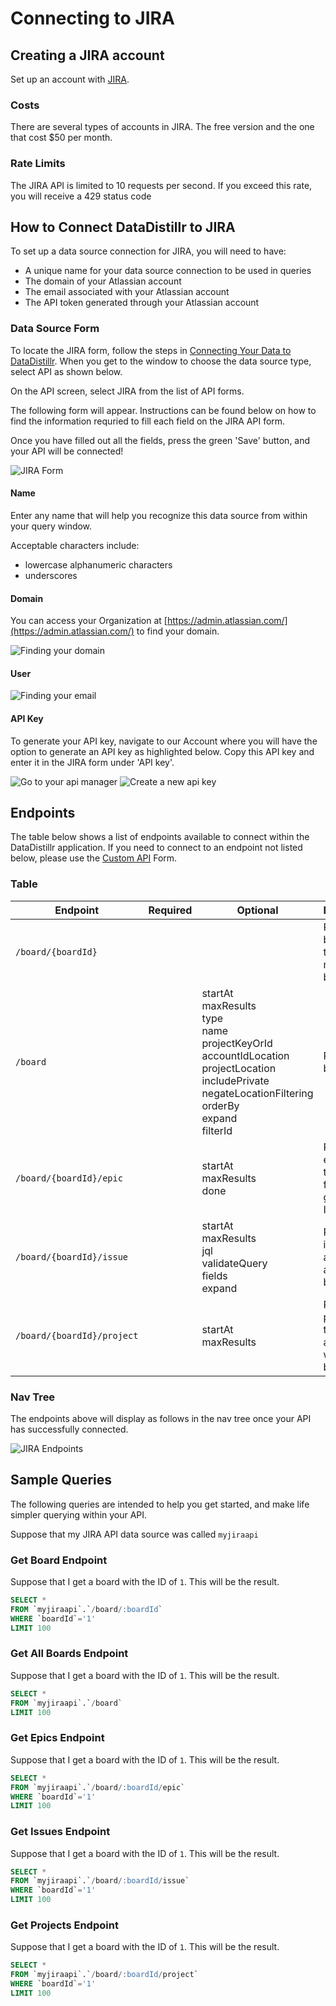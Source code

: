 # Connecting to JIRA

## Creating a JIRA account
Set up an account with [JIRA](https://www.atlassian.com/software/opsgenie/try).

### Costs
There are several types of accounts in JIRA. The free version and the one that cost $50 per month.

### Rate Limits
The JIRA API is limited to 10 requests per second. If you exceed this rate, you will receive a 429 status code 

## How to Connect DataDistillr to JIRA
To set up a data source connection for JIRA, you will need to have:

- A unique name for your data source connection to be used in queries
- The domain of your Atlassian account
- The email associated with your Atlassian account
- The API token generated through your Atlassian account

### Data Source Form
To locate the JIRA form, follow the steps in [Connecting Your Data to DataDistillr](../../). When you get to the window to choose the data source type, select API as shown below.

On the API screen, select JIRA from the list of API forms.

The following form will appear. Instructions can be found below on how to find the information requried to fill each field on the JIRA API form.

Once you have filled out all the fields, press the green 'Save' button, and your API will be connected!

![JIRA Form][image-1]

#### Name
Enter any name that will help you recognize this data source from within your query window.

Acceptable characters include:
- lowercase alphanumeric characters
- underscores

#### Domain
You can access your Organization at [https://admin.atlassian.com/](https://admin.atlassian.com/) to find your domain.

![Finding your domain][image-3]


#### User

![Finding your email][image-4]

#### API Key
To generate your API key, navigate to our Account where you will have the option to generate an API key as highlighted below. Copy this API key and enter it in the JIRA form under 'API key'.

![Go to your api manager][image-5]
![Create a new api key][image-6]


## Endpoints
The table below shows a list of endpoints available to connect within the DataDistillr application. If you need to connect to an endpoint not listed below, please use the [Custom API](custom-apis.md) Form.

### Table

| Endpoint                   | Required | Optional                                                                                                                                                                      | Description                                               |
|----------------------------|----------|-------------------------------------------------------------------------------------------------------------------------------------------------------------------------------|-----------------------------------------------------------|
| `/board/{boardId}`         |          |                                                                                                                                                                               | Returns the board with the matching board ID.             |
| `/board`                   |          | startAt<br>maxResults<br>type<br>name<br>projectKeyOrId<br>accountIdLocation<br>projectLocation<br>includePrivate<br>negateLocationFiltering<br>orderBy<br>expand<br>filterId | Returns all boards.                                       |
| `/board/{boardId}/epic`    |          | startAt<br>maxResults<br>done                                                                                                                                                 | Returns all epics from the board, for the given board ID. |
| `/board/{boardId}/issue`   |          | startAt<br>maxResults<br>jql<br>validateQuery<br>fields<br>expand                                                                                                             | Returns all issues from a board, for a given board ID.    |
| `/board/{boardId}/project` |          | startAt<br>maxResults                                                                                                                                                         | Returns all projects that are associated with the board.  |



### Nav Tree
The endpoints above will display as follows in the nav tree once your API has successfully connected.

![JIRA Endpoints][image-2]

## Sample Queries
The following queries are intended to help you get started, and make life simpler querying within your API.


Suppose that my JIRA API data source was called `myjiraapi`

### Get Board Endpoint
Suppose that I get a board with the ID of `1`. This will be the result.

```sql
SELECT *
FROM `myjiraapi`.`/board/:boardId`
WHERE `boardId`='1'
LIMIT 100
```

### Get All Boards Endpoint
Suppose that I get a board with the ID of `1`. This will be the result.

```sql
SELECT *
FROM `myjiraapi`.`/board`
LIMIT 100
```

### Get Epics Endpoint
Suppose that I get a board with the ID of `1`. This will be the result.

```sql
SELECT *
FROM `myjiraapi`.`/board/:boardId/epic`
WHERE `boardId`='1'
LIMIT 100
```

### Get Issues Endpoint
Suppose that I get a board with the ID of `1`. This will be the result.

```sql
SELECT *
FROM `myjiraapi`.`/board/:boardId/issue`
WHERE `boardId`='1'
LIMIT 100
```

### Get Projects Endpoint
Suppose that I get a board with the ID of `1`. This will be the result.

```sql
SELECT *
FROM `myjiraapi`.`/board/:boardId/project`
WHERE `boardId`='1'
LIMIT 100
```


[image-6]: ../../img/api/jira/jira-create-new-api-token.png
[image-5]: ../../img/api/jira/jira-manage-api-tokens.png
[image-4]: ../../img/api/jira/jira-find-email.png
[image-3]: ../../img/api/jira/jira-atlassian-organization.png
[image-1]: ../../img/api/jira/jira-form-dark.png
[image-2]: ../../img/api/jira/jira-query-page-sidebar-dark.png
